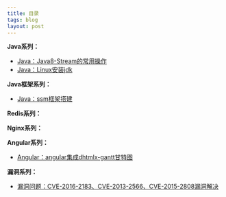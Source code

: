 ```yaml
---
title: 目录
tags: blog 
layout: post
---
```


**Java系列：**
- [Java：Java8-Stream的常用操作](https://wanglizhi2015.github.io/2018/06/java-java8stream/)
- [Java：Linux安装jdk](https://wanglizhi2015.github.io/2018/06/java-linux-jdk/)

**Java框架系列：**
- [Java：ssm框架搭建](https://wanglizhi2015.github.io/2018/06/java-ssm/)

**Redis系列：**

**Nginx系列：**

**Angular系列：**
- [Angular：angular集成dhtmlx-gantt甘特图](https://wanglizhi2015.github.io/2018/06/angular-dhtmlx-gantt/)

**漏洞系列：**
- [漏洞问题：CVE-2016-2183、CVE-2013-2566、CVE-2015-2808漏洞解决](https://wanglizhi2015.github.io/2018/06/security-1/)